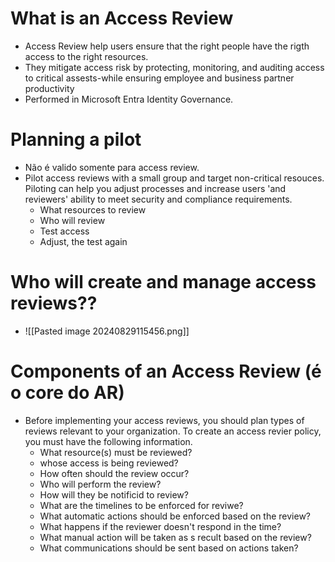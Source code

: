 # What is an Access Review
- Access Review help users ensure that the right people have the rigth access to the right resources.
- They mitigate access risk by protecting, monitoring, and auditing access to critical assests-while ensuring employee and business partner productivity
- Performed in Microsoft Entra Identity Governance.
# Planning a pilot 
- Não é valido somente para access review. 
- Pilot access reviews with a small group and target non-critical resouces. Piloting can help you adjust processes and increase users 'and reviewers' ability to meet security and compliance requirements.
	- What resources to review 
	- Who will review
	- Test access
	- Adjust, the test again 
# Who will create and manage access reviews??
- ![[Pasted image 20240829115456.png]]
# Components of an Access Review (é o core do AR)
- Before implementing your access reviews, you should plan types of reviews relevant to your organization. To create an access revier policy, you must have the following information.
	- What resource(s) must be reviewed?
	- whose access is being reviewed?
	- How often should the review occur?
	- Who will perform the review?
	- How will they be notificid to review?
	- What are the timelines to be enforced for reviwe?
	- What automatic actions should be enforced based on the review?
	- What happens if the reviewer doesn't respond in the time?
	- What manual action will be taken as s recult based on the review?
	- What communications should be sent based on actions taken?
# 
